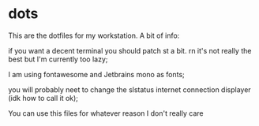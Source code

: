 # dots
This are the dotfiles for my workstation. A bit of info:

if you want a decent terminal you should patch st a bit. rn it's not really the best but I'm currently too lazy;

I am using fontawesome and Jetbrains mono as fonts;

you will probably neet to change the slstatus internet connection displayer (idk how to call it ok);


You can use this files for whatever reason I don't really care
